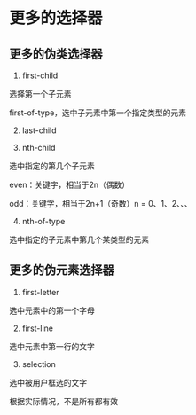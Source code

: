 # 更多的选择器

## 更多的伪类选择器

1. first-child

选择第一个子元素

first-of-type，选中子元素中第一个指定类型的元素

2. last-child

3. nth-child

选中指定的第几个子元素

even：关键字，相当于2n（偶数）

odd：关键字，相当于2n+1（奇数）n = 0、1、2、、、

4. nth-of-type

选中指定的子元素中第几个某类型的元素

## 更多的伪元素选择器

1. first-letter

选中元素中的第一个字母

2. first-line

选中元素中第一行的文字

3. selection

选中被用户框选的文字

根据实际情况，不是所有都有效